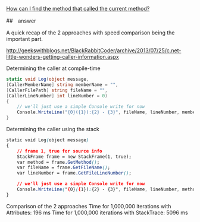 [How can I find the method that called the current method?](http://stackoverflow.com/questions/171970/how-can-i-find-the-method-that-called-the-current-method)


##　answer

A quick recap of the 2 approaches with speed comparison being the important part.

http://geekswithblogs.net/BlackRabbitCoder/archive/2013/07/25/c.net-little-wonders-getting-caller-information.aspx

Determining the caller at compile-time

```cs
static void Log(object message, 
[CallerMemberName] string memberName = "",
[CallerFilePath] string fileName = "",
[CallerLineNumber] int lineNumber = 0)
{
    // we'll just use a simple Console write for now    
    Console.WriteLine("{0}({1}):{2} - {3}", fileName, lineNumber, memberName, message);
}
```

Determining the caller using the stack

```css
static void Log(object message)
{
    // frame 1, true for source info
    StackFrame frame = new StackFrame(1, true);
    var method = frame.GetMethod();
    var fileName = frame.GetFileName();
    var lineNumber = frame.GetFileLineNumber();

    // we'll just use a simple Console write for now    
    Console.WriteLine("{0}({1}):{2} - {3}", fileName, lineNumber, method.Name, message);
}
```


Comparison of the 2 approaches
Time for 1,000,000 iterations with Attributes: 196 ms
Time for 1,000,000 iterations with StackTrace: 5096 ms

 
